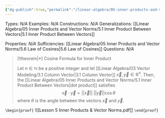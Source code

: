 ```yaml
---
{"dg-publish":true,"permalink":"/linear-algebra/05-inner-products-and-vector-norms/5-7-cosine-formula-for-inner-product/","tags":["Type/Theorem"]}
---
```


Types: *N/A*
Examples: *N/A*
Constructions: *N/A*
Generalizations: [[Linear Algebra/05 Inner Products and Vector Norms/5.1 Inner Product Between Vectors\|5.1 Inner Product Between Vectors]]

Properties: *N/A*
Sufficiencies: [[Linear Algebra/05 Inner Products and Vector Norms/5.6 Law of Cosines\|5.6 Law of Cosines]]
Questions: *N/A*

> [!theorem|*] Cosine Formula for Inner Product
> 
> Let $n \in \mathbb{N}$ be a positive integer and let [[Linear Algebra/03 Vector Modeling/3.1 Column Vector\|3.1 Column Vector]] $\vec{x},\vec{y} \in \mathbb{R}^{n}$. Then, the [[Linear Algebra/05 Inner Products and Vector Norms/5.1 Inner Product Between Vectors\|dot product]] satisfies
> $$
> \vec{x} \cdot \vec{y} = \lvert \lvert \vec{x} \rvert  \rvert \: \lvert \lvert \vec{y} \rvert  \rvert \cos \theta
> $$
> where $\theta$ is the angle between the vectors $\vec{x}$ and $\vec{y}$.

`\begin{proof}`
![[Lesson 5 Inner Products & Vector Norms.pdf]]
`\end{proof}`